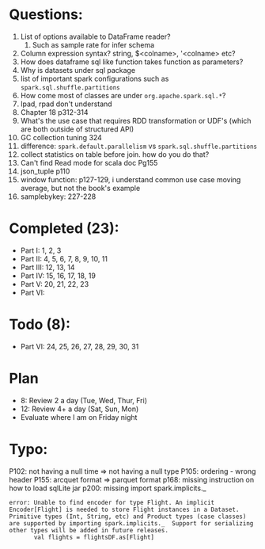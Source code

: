 # Questions:
1. List of options available to DataFrame reader?
    1. Such as sample rate for infer schema
2. Column expression syntax? string, $\<colname>, '\<colname> etc?
3. How does dataframe sql like function takes function as parameters?
4. Why is datasets under sql package
5. list of important spark configurations such as `spark.sql.shuffle.partitions`
6. How come most of classes are under `org.apache.spark.sql.*`?
7. lpad, rpad don't understand
8. Chapter 18 p312-314
9. What's the use case that requires RDD transformation or UDF's (which are both outside of structured API)
10. GC collection tuning 324
11. difference: `spark.default.parallelism` vs `spark.sql.shuffle.partitions`
12. collect statistics on table before join. how do you do that?
13. Can't find Read mode for scala doc Pg155
14. json_tuple p110
15. window function: p127-129, i understand common use case moving average, but not the book's example
16. samplebykey: 227-228

# Completed (23):
* Part I: 1, 2, 3
* Part II: 4, 5, 6, 7, 8, 9, 10, 11
* Part III: 12, 13, 14
* Part IV: 15, 16, 17, 18, 19
* Part V: 20, 21, 22, 23
* Part VI:

# Todo (8):
* Part VI: 24, 25, 26, 27, 28, 29, 30, 31

# Plan
* 8: Review 2 a day (Tue, Wed, Thur, Fri) 
* 12: Review 4+ a day (Sat, Sun, Mon)
* Evaluate where I am on Friday night

# Typo:
P102: not having a null time => not having a null type
P105: ordering - wrong header 
P155: arcquet format => parquet format
p168: missing instruction on how to load sqlLite jar
p200: missing import spark.implicits._
```
error: Unable to find encoder for type Flight. An implicit Encoder[Flight] is needed to store Flight instances in a Dataset. Primitive types (Int, String, etc) and Product types (case classes) are supported by importing spark.implicits._  Support for serializing other types will be added in future releases.
       val flights = flightsDF.as[Flight]
```